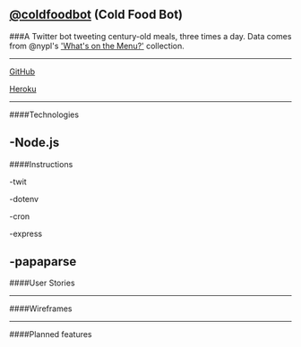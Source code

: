 ## [@coldfoodbot](twitter.com/coldfoodbot) (Cold Food Bot)

###A Twitter bot tweeting century-old meals, three times a day. Data comes from @nypl's ['What's on the Menu?'](http://menus.nypl.org/) collection.

---

[GitHub](https://github.com/mbd-s/cold-food)

[Heroku](http://cold-food.herokuapp.com/)

---

####Technologies
<!--TODO A list of the technologies used. -->
-Node.js
---

####Instructions
<!--TODO A list of installation steps for the app itself and any dependencies - how would another developer run your site locally? -->
-twit

-dotenv

-cron

-express

-papaparse
---

####User Stories
<!--TODO Link to your user stories - who are your users, what do they want, and why?-->

---

####Wireframes
<!--TODO Link to your wireframes – sketches of major views / interfaces in your application.-->

---


####Planned features
<!--Descriptions of any unsolved problems or future features. -->
